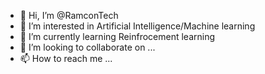 - 👋 Hi, I’m @RamconTech
- 👀 I’m interested in Artificial Intelligence/Machine learning
- 🌱 I’m currently learning Reinfrocement learning
- 💞️ I’m looking to collaborate on ...
- 📫 How to reach me ...

<!---
RamconTech/RamconTech is a ✨ special ✨ repository because its `README.md` (this file) appears on your GitHub profile.
You can click the Preview link to take a look at your changes.
--->

